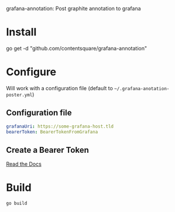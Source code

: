 grafana-annotation: Post graphite annotation to grafana

# Install

go get -d "github.com/contentsquare/grafana-annotation"

# Configure

Will work with a configuration file (default to `~/.grafana-anotation-poster.yml`)

## Configuration file

```yaml
grafanaUri: https://some-grafana-host.tld
bearerToken: BearerTokenFromGrafana
```

## Create a Bearer Token

[Read the Docs](http://docs.grafana.org/http_api/auth/)

# Build

```
go build
```



